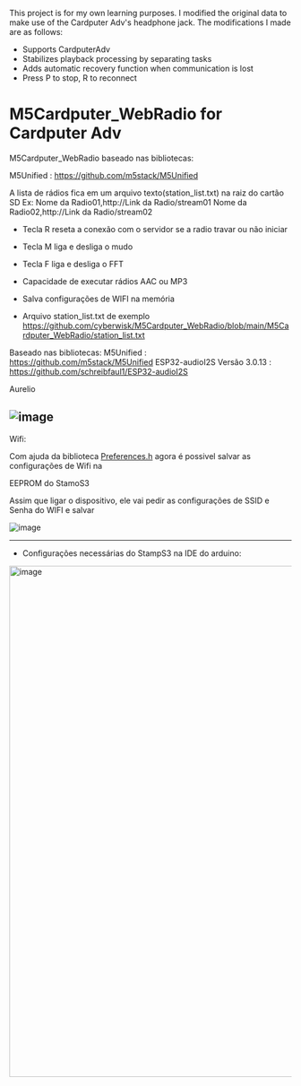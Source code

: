 This project is for my own learning purposes.
I modified the original data to make use of the Cardputer Adv's headphone jack.
The modifications I made are as follows:

- Supports CardputerAdv
- Stabilizes playback processing by separating tasks
- Adds automatic recovery function when communication is lost
- Press P to stop, R to reconnect

# M5Cardputer_WebRadio for Cardputer Adv

M5Cardputer_WebRadio baseado nas bibliotecas: 

M5Unified : https://github.com/m5stack/M5Unified 

A lista de rádios fica em um arquivo texto(station_list.txt) na raiz do cartão SD
Ex:
Nome da Radio01,http://Link da Radio/stream01
Nome da Radio02,http://Link da Radio/stream02
- Tecla R reseta a conexão com o servidor se a radio travar ou não iniciar
- Tecla M liga e desliga o mudo
- Tecla F liga e desliga o FFT
- Capacidade de executar rádios AAC ou MP3
- Salva configurações de WIFI na memória

- Arquivo station_list.txt de exemplo
https://github.com/cyberwisk/M5Cardputer_WebRadio/blob/main/M5Cardputer_WebRadio/station_list.txt

Baseado nas bibliotecas:
M5Unified : https://github.com/m5stack/M5Unified
ESP32-audioI2S Versão 3.0.13 : https://github.com/schreibfaul1/ESP32-audioI2S

Aurelio


![image](https://github.com/cyberwisk/M5Cardputer_WebRadio/assets/3136312/9bd48f53-334c-43c1-8226-1ece040430c5)
----
Wifi:

Com ajuda da biblioteca [Preferences.h](https://github.com/espressif/arduino-esp32/tree/master/libraries/Preferences) agora é possivel salvar as configurações de Wifi na 

EEPROM do StamoS3

Assim que ligar o dispositivo, ele vai pedir as configurações de SSID e Senha do WIFI e salvar 

![image](https://github.com/cyberwisk/M5Cardputer_WebRadio/assets/3136312/531dfc77-a9b6-4a27-82ec-f0d6eeed2621)

---------------
* Configurações necessárias do StampS3 na IDE do arduino:

<img width="858" height="912" alt="image" src="https://github.com/user-attachments/assets/e14d7af5-be04-4ffd-b0f8-c96559b7589f" />
